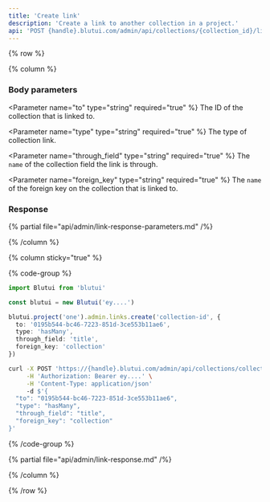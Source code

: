 ```yaml
---
title: 'Create link'
description: 'Create a link to another collection in a project.'
api: 'POST {handle}.blutui.com/admin/api/collections/{collection_id}/links'
---
```


{% row %}

{% column %}
### Body parameters

<Parameter name="to" type="string" required="true" %}
The ID of the collection that is linked to.
</Parameter>

<Parameter name="type" type="string" required="true" %}
The type of collection link.
</Parameter>

<Parameter name="through_field" type="string" required="true" %}
The `name` of the collection field the link is through.
</Parameter>

<Parameter name="foreign_key" type="string" required="true" %}
The `name` of the foreign key on the collection that is linked to.
</Parameter>

### Response

{% partial file="api/admin/link-response-parameters.md" /%}

{% /column %}

{% column sticky="true" %}

{% code-group %}

```ts {% process=false filename="Node.js" %}
import Blutui from 'blutui'

const blutui = new Blutui('ey....')

blutui.project('one').admin.links.create('collection-id', {
  to: '0195b544-bc46-7223-851d-3ce553b11ae6',
  type: 'hasMany',
  through_field: 'title',
  foreign_key: 'collection'
})
```

```bash {% process=false filename="cURL" %}
curl -X POST 'https://{handle}.blutui.com/admin/api/collections/collection-id/links' \
     -H 'Authorization: Bearer ey....' \
     -H 'Content-Type: application/json'
     -d $'{
  "to": "0195b544-bc46-7223-851d-3ce553b11ae6",
  "type": "hasMany",
  "through_field": "title",
  "foreign_key": "collection"
}'
```

{% /code-group %}

{% partial file="api/admin/link-response.md" /%}

{% /column %}

{% /row %}
